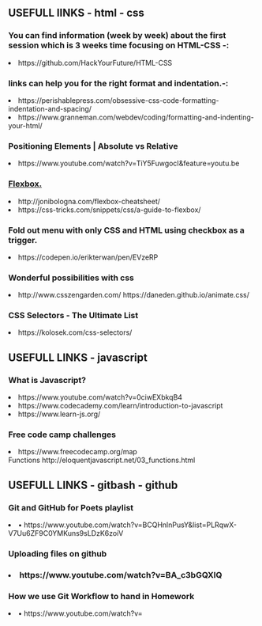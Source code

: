 
<h2>USEFULL lINKS - html - css</h2>

<h3>You can find information (week by week) about the first session which is 3 weeks time focusing on HTML-CSS -:</h3>
<li>https://github.com/HackYourFuture/HTML-CSS </li>
<h3>links can help you for the right format and indentation.-:</h3>
<li>https://perishablepress.com/obsessive-css-code-formatting-indentation-and-spacing/</li>
<li>https://www.granneman.com/webdev/coding/formatting-and-indenting-your-html/ </li>
<h3>Positioning Elements | Absolute vs Relative </h3>
<li>https://www.youtube.com/watch?v=TiY5FuwgocI&feature=youtu.be </li>
<u><h3>Flexbox.</h3></u>
<li>http://jonibologna.com/flexbox-cheatsheet/</li>  <li>https://css-tricks.com/snippets/css/a-guide-to-flexbox/ </li>
<h3>Fold out menu with only CSS and HTML using checkbox as a trigger.</h3>
<li>https://codepen.io/erikterwan/pen/EVzeRP </li>
<h3>Wonderful possibilities with css</h3>
<li>http://www.csszengarden.com/ https://daneden.github.io/animate.css/ </li>
<h3>CSS Selectors - The Ultimate List </h3>
<li>https://kolosek.com/css-selectors/ </li>




<h2>USEFULL LINKS - javascript </h2>

<h3>What is Javascript?  </h3>
<li>https://www.youtube.com/watch?v=0ciwEXbkqB4</li>  <li>https://www.codecademy.com/learn/introduction-to-javascript</li>
<li>https://www.learn-js.org/ </li>
<h3>Free code camp challenges</h3>
<li>https://www.freecodecamp.org/map </li>
Functions
http://eloquentjavascript.net/03_functions.html




<h2>USEFULL LINKS - gitbash - github </h2>

<h3>Git and GitHub for Poets playlist</h3>
<li>•	https://www.youtube.com/watch?v=BCQHnlnPusY&list=PLRqwX-V7Uu6ZF9C0YMKuns9sLDzK6zoiV </li>
<h3>Uploading files on github <h3>
<li>https://www.youtube.com/watch?v=BA_c3bGQXlQ </li>
<h3>How we use Git Workflow to hand in Homework </h3>
<li>•	https://www.youtube.com/watch?v= </li>
